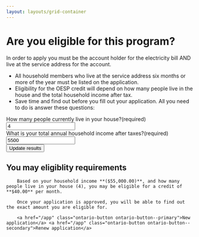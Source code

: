 ```yaml
---
layout: layouts/grid-container
---
```


# Are you eligible for this program?

In order to apply you must be the account holder for the electricity bill AND live at the service address for the account.
- All household members who live at the service address six months or more of the year must be listed on the application.
- Eligibility for the OESP credit will depend on how many people live in the house and the total household income after tax.
- Save time and find out before you fill out your application. All you need to do is answer these questions:


<div class="ontario-form-group">
    <label class="ontario-label" for="text-input-example">
        How many people currently live in your house?<span class="ontario-label__flag">(required)</span>
    </label>
    <input class="ontario-input ontario-input--2-char-width" type="text" id="text-input-example" value="4">
</div>

<div class="ontario-form-group">
    <label class="ontario-label" for="text-input-example">
        What is your total annual household income after taxes?<span class="ontario-label__flag">(required)</span>
    </label>
    <input class="ontario-input ontario-input--10-char-width" type="number" id="text-input-example" value="5500">
</div>

<button class="ontario-button ontario-button--primary">
    Update results
</button>

<!-- Success -->
<div class="ontario-callout">
    <h2 class="ontario-callout__title ontario-h5">You may eligiblity requirements</h2>

        Based on your household income **($55,000.00)**, and how many people live in your house (4), you may be eligible for a credit of **$40.00** per month.

        Once your application is approved, you will be able to find out the exact amount you are eligible for.

        <a href="/app" class="ontario-button ontario-button--primary">New application</a> <a href="/app" class="ontario-button ontario-button--secondary">Renew application</a>
</div>



